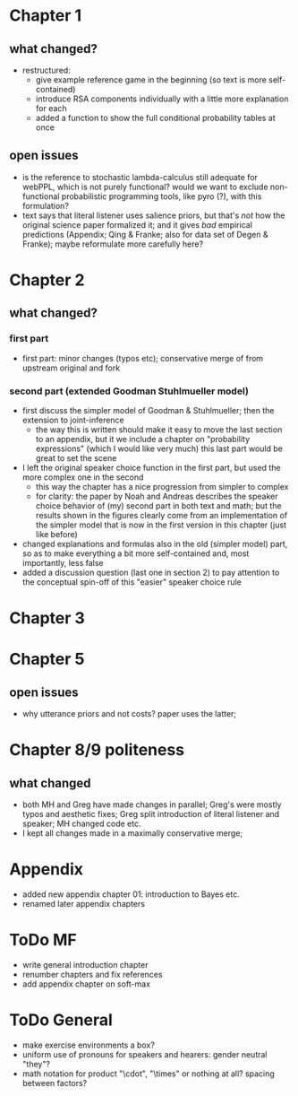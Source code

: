 # Chapter 1

## what changed?

- restructured:
	- give example reference game in the beginning (so text is more self-contained)
	- introduce RSA components individually with a little more explanation for each
	- added a function to show the full conditional probability tables at once

## open issues

- is the reference to stochastic lambda-calculus still adequate for webPPL, which is not purely
  functional? would we want to exclude non-functional probabilistic programming tools, like
  pyro (?), with this formulation?
- text says that literal listener uses salience priors, but that's *not* how the original
  science paper formalized it; and it gives *bad* empirical predictions (Appendix; Qing &
  Franke; also for data set of Degen & Franke); maybe reformulate more carefully here?

# Chapter 2

## what changed?

### first part

- first part: minor changes (typos etc); conservative merge of from upstream original and fork

### second part (extended Goodman Stuhlmueller model)

- first discuss the simpler model of Goodman & Stuhlmueller; then the extension to
  joint-inference
  - the way this is written should make it easy to move the last section to an appendix, but it
    we include a chapter on "probability expressions" (which I would like very much) this last
    part would be great to set the scene
- I left the original speaker choice function in the first part, but used the more complex one
  in the second
    - this way the chapter has a nice progression from simpler to complex
    - for clarity: the paper by Noah and Andreas describes the speaker choice behavior of (my)
      second part in both text and math; but the results shown in the figures clearly come from
      an implementation of the simpler model that is now in the first version in this chapter
      (just like before)
- changed explanations and formulas also in the old (simpler model) part, so as to make
  everything a bit more self-contained and, most importantly, less false 
- added a discussion question (last one in section 2) to pay attention to the conceptual
  spin-off of this "easier" speaker choice rule 

# Chapter 3


# Chapter 5

## open issues

- why utterance priors and not costs? paper uses the latter;


# Chapter 8/9 politeness

## what changed

- both MH and Greg have made changes in parallel; Greg's were mostly typos and aesthetic fixes;
  Greg split introduction of literal listener and speaker;
  MH changed code etc.
- I kept all changes made in a maximally conservative merge;


# Appendix

- added new appendix chapter 01: introduction to Bayes etc.
- renamed later appendix chapters

# ToDo MF

- write general introduction chapter
- renumber chapters and fix references
- add appendix chapter on soft-max

# ToDo General

- make exercise environments a box?
- uniform use of pronouns for speakers and hearers: gender neutral "they"?
- math notation for product "\cdot", "\times" or nothing at all? spacing between factors?
